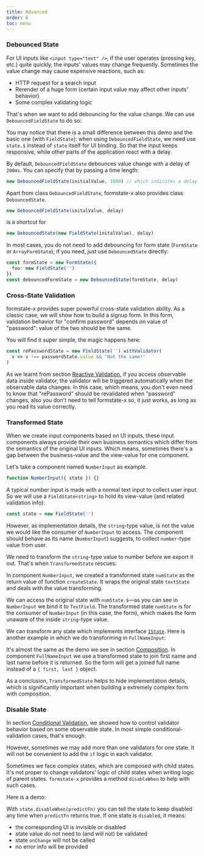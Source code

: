 ```yaml
---
title: Advanced
order: 6
toc: menu
---
```


### Debounced State

For UI inputs like `<input type="text" />`, if the user operates (pressing key, etc.) quite quickly, the inputs' values may change frequently. Sometimes the value change may cause expensive reactions, such as:

* HTTP request for a search input
* Rerender of a huge form (certain input value may affect other inputs' behavior)
* Some complex validating logic

That's when we want to add debouncing for the value change. We can use `DebouncedFieldState` to do so:

<code src="./debounced-field-state.tsx"></code>

You may notice that there is a small difference between this demo and the basic one (with `FieldState`): when using `DebouncedFieldState`, we need use `state.$` instead of `state` itself for UI binding. So that the input keeps responsive, while other parts of the application react with a delay.

By default, `DebouncedFieldState` debounces value change with a delay of `200ms`. You can specify that by passing a time length:

```ts
new DebouncedFieldState(initialValue, 1000) // which indicates a delay of `1s`
```

Apart from class `DebouncedFieldState`, formstate-x also provides class `DebouncedState`.

```ts
new DebouncedFieldState(initalValue, delay)
```

is a shortcut for

```ts
new DebouncedState(new FieldState(initalValue), delay)
```

In most cases, you do not need to add debouncing for form state (`FormState` or `ArrayFormState`); if you need, just use `DebouncedState` directly:

```ts
const formState = new FormState({
  foo: new FieldState('')
})
const debouncedFormState = new DebouncedState(formState, delay)
```

### Cross-State Validation

formstate-x provides super powerful cross-state validation ability. As a classic case, we will show how to build a signup form. In this form, validation behavior for "confirm password" depends on value of "password": value of the two should be the same.

<code src="./password-validation.tsx"></code>

You will find it super simple, the magic happens here:

```ts
const rePasswordState = new FieldState('').withValidator(
  v => v !== passwordState.value && 'Not the same!'
)
```

As we learnt from section [Reactive Validation](/guide/validation#reactive-validation), if you access observable data inside validator, the validator will be triggered automatically when the observable data changes. In this case, which means, you don't even need to know that "rePassword" should be revalidated when "password" changes, also you don't need to tell formstate-x so, it just works, as long as you read its value correctly.

### Transformed State

When we create input components based on UI inputs, these input components always provide their own business semantics which differ from the semantics of the original UI inputs. Which means, sometimes there's a gap between the business-value and the view-value for one component.

Let's take a component named `NumberInput` as example.

```ts
function NumberInput({ state }) {}
```

A typical number input is made with a normal text input to collect user input. So we will use a `FieldState<string>` to hold its view-value (and related validation info):

```ts
const state = new FieldState('')
```

However, as implementation details, the `string`-type value, is not the value we would like the consumer of `NumberInput` to access. The component should behave as its name (`NumberInput`) suggests, to collect `number`-type value from user.

We need to transform the `string`-type value to number before we export it out. That's when `TransformedState` rescues:

<code src="./number-input"></code>

In component `NumberInput`, we created a transformed state `numState` as the return value of function `createState`. It wraps the original state `textState` and deals with the value transforming.

We can access the original state with `numState.$`—as you can see in `NumberInput` we bind it to `TextField`. The transformed state `numState` is for the consumer of `NumberInput` (in this case, the form), which makes the form unaware of the inside `string`-type value.

We can transform any state which implements interface [`IState`](#TODO). Here is another example in which we do transforming in `FullNameInput`:

<code src="./full-name-input"></code>

It's almost the same as the demo we see in section [Composition](/guide/composition#complex-input). In component `FullNameInput` we use a transformed state to join first name and last name before it is returned. So the form will get a joined full name instead of a `{ first, last }` object.

As a conclusion, `TransformedState` helps to hide implementation details, which is significantly important when building a extremely complex form with composition.

### Disable State

In section [Conditional Validation](/guide/validation#conditional-validation), we showed how to control validator behavior based on some observable state. In most simple conditional-validation cases, that's enough.

However, sometimes we may add more than one validators for one state. It will not be convenient to add the `if` logic in each validator.

Sometimes we face complex states, which are composed with child states. It's not proper to change validators' logic of child states when writing logic of parent states. `formstate-x` provides a method `disableWhen` to help with such cases.

Here is a demo:

<code src="./disabled-state"></code>

With `state.disableWhen(predictFn)` you can tell the state to keep disabled any time when `predictFn` returns true. If one state is `disabled`, it means:

- the corresponding UI is invisible or disabled
- state value do not need to (and will not) be validated
- state `onChange` will not be called
- no error info will be provided
